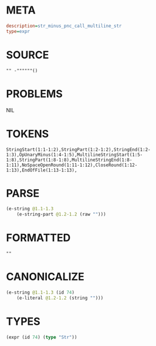 # META
~~~ini
description=str_minus_pnc_call_multiline_str
type=expr
~~~
# SOURCE
~~~roc
"" -""""""()
~~~
# PROBLEMS
NIL
# TOKENS
~~~zig
StringStart(1:1-1:2),StringPart(1:2-1:2),StringEnd(1:2-1:3),OpUnaryMinus(1:4-1:5),MultilineStringStart(1:5-1:8),StringPart(1:8-1:8),MultilineStringEnd(1:8-1:11),NoSpaceOpenRound(1:11-1:12),CloseRound(1:12-1:13),EndOfFile(1:13-1:13),
~~~
# PARSE
~~~clojure
(e-string @1.1-1.3
	(e-string-part @1.2-1.2 (raw "")))
~~~
# FORMATTED
~~~roc
""
~~~
# CANONICALIZE
~~~clojure
(e-string @1.1-1.3 (id 74)
	(e-literal @1.2-1.2 (string "")))
~~~
# TYPES
~~~clojure
(expr (id 74) (type "Str"))
~~~
